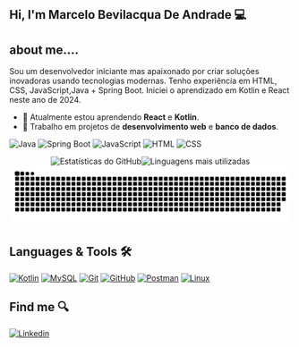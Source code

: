 

## Hi, I'm Marcelo Bevilacqua De Andrade 💻

## about me....
Sou um desenvolvedor iniciante mas apaixonado por criar soluções inovadoras usando tecnologias modernas. Tenho experiência em HTML, CSS, JavaScript,Java + Spring Boot.
Iniciei o aprendizado em Kotlin e React neste ano de 2024.

- 🌱 Atualmente estou aprendendo **React** e **Kotlin**.
- 💼 Trabalho em projetos de **desenvolvimento web** e **banco de dados**.



![Java](https://img.shields.io/badge/Java-ED8B00?style=for-the-badge&logo=java&logoColor=white)
![Spring Boot](https://img.shields.io/badge/Spring%20Boot-6DB33F?style=for-the-badge&logo=spring-boot&logoColor=white)
![JavaScript](https://img.shields.io/badge/JavaScript-323330?style=for-the-badge&logo=javascript&logoColor=F7DF1E)
![HTML](https://img.shields.io/badge/HTML5-E34F26?style=for-the-badge&logo=html5&logoColor=white)
![CSS](https://img.shields.io/badge/CSS3-1572B6?style=for-the-badge&logo=css3&logoColor=white)

<div style="display: flex; justify-content: center; align-items: center;">
  <img src="https://github-readme-stats.vercel.app/api?username=Bevilhonda&show_icons=true&theme=radical" alt="Estatísticas do GitHub">
  <img src="https://github-readme-stats.vercel.app/api/top-langs/?username=Bevilhonda&layout=compact&langs_count=7&theme=react" alt="Linguagens mais utilizadas">
</div>

<picture align="center">
  <source media="(prefers-color-scheme: dark)" srcset="https://raw.githubusercontent.com/Bevilhonda/Bevilhonda/output/github-contribution-grid-snake-dark.svg">
  <source media="(prefers-color-scheme: light)" srcset="https://raw.githubusercontent.com/Bevilhonda/Bevilhonda/output/github-contribution-grid-snake-dark.svg">
  <img align="center" alt="github contribution grid snake animation" src="https://raw.githubusercontent.com/Bevilhonda/Bevilhonda/output/github-contribution-grid-snake.svg">
</picture>




## Languages & Tools 🛠️


[![Kotlin](https://img.shields.io/badge/-05122A?kotlin-0095D5?&logo=kotlin&logoColor=white)](https://kotlinlang.org)
[![MySQL](https://img.shields.io/badge/-05122A?logo=mysql&logoColor=white)](https://www.mysql.com)
[![Git](https://img.shields.io/badge/-05122A?logo=git&logoColor=white)](https://git-scm.com)
[![GitHub](https://img.shields.io/badge/-05122A?logo=github&logoColor=white)](https://github.com)
[![Postman](https://img.shields.io/badge/-05122A?logo=postman&logoColor=white)](https://www.postman.com)
[![Linux](https://img.shields.io/badge/-05122A?logo=linux&logoColor=white)](https://www.linux.org)

## Find me 🔍
[![Linkedin](https://img.shields.io/badge/-05122A?logo=linkedin&logoColor=white)](https://www.linkedin.com/in/marcelo-bevilacqua-de-andrade-443097235/)


